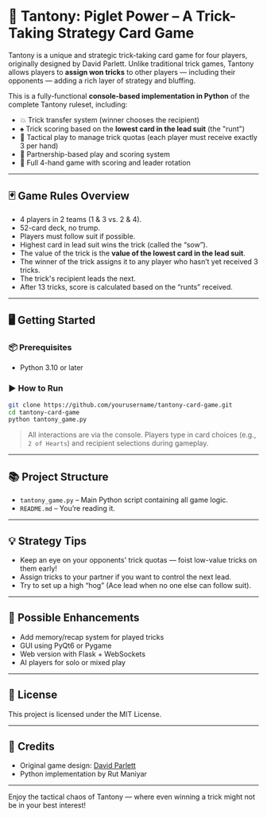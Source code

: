 # 🐷 Tantony: Piglet Power – A Trick-Taking Strategy Card Game

Tantony is a unique and strategic trick-taking card game for four players, originally designed by David Parlett. Unlike traditional trick games, Tantony allows players to **assign won tricks** to other players — including their opponents — adding a rich layer of strategy and bluffing.

This is a fully-functional **console-based implementation in Python** of the complete Tantony ruleset, including:

- 💥 Trick transfer system (winner chooses the recipient)
- ♠️ Trick scoring based on the **lowest card in the lead suit** (the "runt")
- 🧠 Tactical play to manage trick quotas (each player must receive exactly 3 per hand)
- 👥 Partnership-based play and scoring system
- 🎯 Full 4-hand game with scoring and leader rotation

---

## 🃏 Game Rules Overview

- 4 players in 2 teams (1 & 3 vs. 2 & 4).
- 52-card deck, no trump.
- Players must follow suit if possible.
- Highest card in lead suit wins the trick (called the “sow”).
- The value of the trick is the **value of the lowest card in the lead suit**.
- The winner of the trick assigns it to any player who hasn’t yet received 3 tricks.
- The trick's recipient leads the next.
- After 13 tricks, score is calculated based on the “runts” received.

---

## 🖥️ Getting Started

### 📦 Prerequisites

- Python 3.10 or later

### ▶️ How to Run

```bash
git clone https://github.com/yourusername/tantony-card-game.git
cd tantony-card-game
python tantony_game.py
```

> All interactions are via the console. Players type in card choices (e.g., `2 of Hearts`) and recipient selections during gameplay.

---

## 📚 Project Structure

- `tantony_game.py` – Main Python script containing all game logic.
- `README.md` – You’re reading it.

---

## 💡 Strategy Tips

- Keep an eye on your opponents' trick quotas — foist low-value tricks on them early!
- Assign tricks to your partner if you want to control the next lead.
- Try to set up a high “hog” (Ace lead when no one else can follow suit).

---

## 🧩 Possible Enhancements

- Add memory/recap system for played tricks
- GUI using PyQt6 or Pygame
- Web version with Flask + WebSockets
- AI players for solo or mixed play

---

## 📜 License

This project is licensed under the MIT License.

---

## 🙏 Credits

- Original game design: [David Parlett](https://www.parlettgames.uk/)
- Python implementation by Rut Maniyar

---

Enjoy the tactical chaos of Tantony — where even winning a trick might not be in your best interest!
